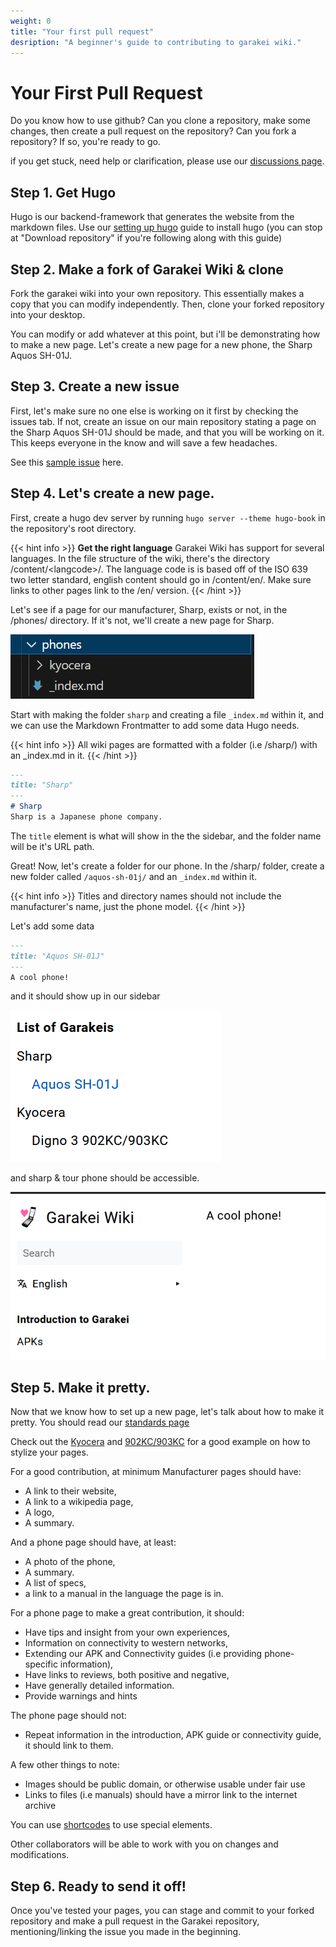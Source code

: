 ```yaml
---
weight: 0
title: "Your first pull request"
desription: "A beginner's guide to contributing to garakei wiki."
---
```

# Your First Pull Request
Do you know how to use github? Can you clone a repository, make some changes, then create a pull request on the repository? Can you fork a repository? If so, you're ready to go.

if you get stuck, need help or clarification, please use our [discussions page](https://github.com/false-fox/garakei-wiki/discussions).

## Step 1. Get Hugo
Hugo is our backend-framework that generates the website from the markdown files. Use our [setting up hugo](/en/contribute/setup/) guide to install hugo (you can stop at "Download repository" if you're following along with this guide)

## Step 2. Make a fork of Garakei Wiki & clone
Fork the garakei wiki into your own repository. This essentially makes a copy that you can modify independently. Then, clone your forked repository into your desktop.

You can modify or add whatever at this point, but i'll be demonstrating how to make a new page. Let's create a new page for a new phone, the Sharp Aquos SH-01J. 

## Step 3. Create a new issue
First, let's make sure no one else is working on it first by checking the issues tab. If not, create an issue on our main repository stating a page on the Sharp Aquos SH-01J should be made, and that you will be working on it. This keeps everyone in the know and will save a few headaches.

See this [sample issue](https://github.com/false-fox/garakei-wiki/issues/3) here.
## Step 4. Let's create a new page.
First, create a hugo dev server by running `hugo server --theme hugo-book` in the repository's root directory.

{{< hint info >}}
**Get the right language**
Garakei Wiki has support for several languages. In the file structure of the wiki, there's  the directory /content/\<langcode>/. The language code is is based off of the ISO 639 two letter standard, english content should go in /content/en/. Make sure links to other pages link to the /en/ version.
{{< /hint >}}


Let's see if a page for our manufacturer, Sharp, exists or not, in the /phones/ directory. If it's not, we'll create a new page for Sharp.

![Alt text](image.png)

Start with making the folder `sharp` and creating a file `_index.md` within it, and we can use the Markdown Frontmatter to add some data Hugo needs.

{{< hint info >}}
All wiki pages are formatted with a folder (i.e /sharp/) with an _index.md in it.
{{< /hint >}}

```markdown
---
title: "Sharp"
---
# Sharp
Sharp is a Japanese phone company.
```
The `title` element is what will show in the the sidebar, and the folder name will be it's URL path.

Great! Now, let's create a folder for our phone. In the /sharp/ folder, create a new folder called `/aquos-sh-01j/` and an `_index.md` within it.

{{< hint info >}}
Titles and directory names should not include the manufacturer's name, just the phone model.
{{< /hint >}}

Let's add some data
```md
---
title: "Aquos SH-01J"
---
A cool phone!
```
and it should show up in our sidebar

![Alt text](image-2.png)

and sharp & tour phone should be accessible.

![Alt text](image-3.png)

## Step 5. Make it pretty.
Now that we know how to set up a new page, let's talk about how to make it pretty. You should read our [standards page](/en/contribute/standards/)

Check out the [Kyocera](/en/phones/kyocera/) and [902KC/903KC](/en/phones/kyocera/Digno%203%2090XKC/) for a good example on how to stylize your pages.

For a good contribution, at minimum Manufacturer pages should have:
- A link to their website,
- A link to a wikipedia page,
- A logo,
- A summary.

And a phone page should have, at least:

- A photo of the phone,
- A summary.
- A list of specs,
- a link to a manual in the language the page is in.

For a phone page to make a great contribution, it should:
- Have tips and insight from your own experiences,
- Information on connectivity to western networks,
- Extending our APK and Connectivity guides (i.e providing phone-specific information),
- Have links to reviews, both positive and negative,
- Have generally detailed information.
- Provide warnings and hints

The phone page should not:
- Repeat information in the introduction, APK guide or connectivity guide, it should link to them.

A few other things to note:
- Images should be public domain, or otherwise usable under fair use
- Links to files (i.e manuals) should have a mirror link to the internet archive

You can use [shortcodes](/en/shortcodes/) to use special elements.

Other collaborators will be able to work with you on changes and modifications.
## Step 6. Ready to send it off!

Once you've tested your pages, you can stage and commit to your forked repository and make a pull request in the Garakei repository, mentioning/linking the issue you made in the beginning. 
